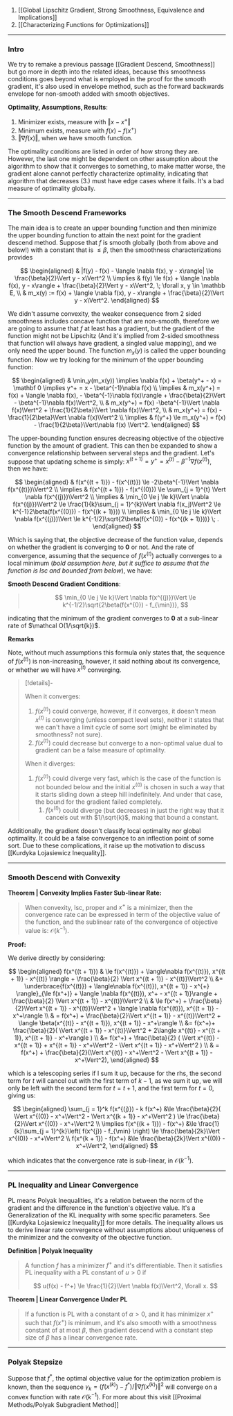 1. [[Global Lipschitz Gradient, Strong Smoothness, Equivalence and Implications]]
2. [[Characterizing Functions for Optimizations]]

---
### **Intro**

We try to remake a previous passage [[Gradient Descend, Smoothness]] but go more in depth into the related ideas, because this smoothness conditions goes beyond what is employed in the proof for the smooth gradient, it's also used in envelope method, such as the forward backwards envelope for non-smooth added with smooth objectives. 

**Optimality, Assumptions, Results**: 

1. Minimizer exists, measure with  $\Vert x - x^+\Vert$
2. Minimum exists, measure with $f(x) - f(x^+)$ 
3. $\Vert \nabla f(x)\Vert$, when we have smooth function. 

The optimality conditions are listed in order of how strong they are. However, the last one might be dependent on other assumption about the algorithm to show that it converges to something, to make matter worse, the gradient alone cannot perfectly characterize optimality, indicating that algorithm that decreases (3.) must have edge cases where it fails. It's a bad measure of optimality globally.

---
### **The Smooth Descend Frameworks**

The main idea is to create an upper bounding function and then minimize the upper bounding function to attain the next point for the gradient descend method. Suppose that $f$ is smooth globally (both from above and below!) with a constant that is $\le \beta$, then the smoothness characterizations provides

$$
\begin{aligned}
    & |f(y) - f(x) - \langle \nabla f(x), y - x\rangle| \le \frac{\beta}{2}\Vert y - x\Vert^2
    \\
    \implies
    & f(y) \le f(x) + \langle \nabla f(x), y - x\rangle + \frac{\beta}{2}\Vert y - x\Vert^2, \; \forall x, y \in \mathbb E,
    \\
    & m_x(y) := f(x) + \langle \nabla f(x), y - x\rangle + \frac{\beta}{2}\Vert y - x\Vert^2. 
\end{aligned}
$$

We didn't assume convexity, the weaker consequence from 2 sided smoothness includes concave function that are non-smooth, therefore we are going to assume that $f$ at least has a gradient, but the gradient of the function might not be Lipschitz (And it's implied from 2-sided smoothness that function will always have gradient, a singled value mapping), and we only need the upper bound. The function $m_x(y)$ is called the upper bounding function. Now we try looking for the minimum of the upper bounding function: 

$$
\begin{aligned}
    & \min_y(m_x(y)) \implies
    \nabla f(x) + \beta(y^+ - x) = \mathbf 0 \implies y^+ = x - \beta^{-1}\nabla f(x)
    \\
    \implies &
    m_x(y^+) = f(x) + \langle \nabla f(x), - \beta^{-1}\nabla f(x)\rangle + \frac{\beta}{2}\Vert  - \beta^{-1}\nabla f(x)\Vert^2, 
    \\
    & 
    m_x(y^+) = f(x) -\beta^{-1}\Vert \nabla f(x)\Vert^2 + \frac{1}{2\beta}\Vert \nabla f(x)\Vert^2, 
    \\
    & 
    m_x(y^+) = f(x) - \frac{1}{2\beta}\Vert \nabla f(x)\Vert^2
    \\
    \implies
    & 
    f(y^+) \le m_x(y^+) = f(x) - \frac{1}{2\beta}\Vert\nabla f(x) \Vert^2. 
\end{aligned}
$$

The upper-bounding function ensures decreasing objective of the objective function by the amount of gradient. This can then be expanded to show a convergence relationship between serveral steps and the gradient. Let's suppose that updating scheme is simply: $x^{(t + 1)} = y^+ = x^{(t)} - \beta^{-1}\nabla f(x^{(t)})$, then we have: 

$$
\begin{aligned}
    & f(x^{(t + 1)}) - f(x^{(t)}) \le -2\beta^{-1}\Vert \nabla f(x^{(t)})\Vert^2
    \\
    \implies &
    f(x^{(t + 1)}) - f(x^{(0)}) \le 
    \sum_{j = 1}^{t} \Vert \nabla f(x^{(j)})\Vert^2
    \\
    \implies
    & 
    \min_{0 \le j \le k}\Vert \nabla f(x^{(j)})\Vert^2 \le 
    \frac{1}{k}\sum_{j = 1}^{k}\Vert \nabla f(x_j)\Vert^2
    \le k^{-1}2\beta(f(x^{(0)}) - f(x^{(k + 1)}))
    \\
    \implies & \min_{0 \le j \le k}\Vert \nabla f(x^{(j)})\Vert \le
    k^{-1/2}\sqrt{2\beta(f(x^{0}) - f(x^{(k + 1)}))} \; .
\end{aligned}
$$

Which is saying that, the objective decrease of the function value, depends on whether the gradient is converging to $\mathbf{0}$ or not. And the rate of convergence, assuming that the sequence of $f(x^{(t)})$ actually converges to a local minimum (*bold assumption here, but it suffice to assume that the function is lsc and bounded from below*), we have: 


**Smooth Descend Gradient Conditions**: 
> $$
> \min_{0 \le j \le k}\Vert \nabla f(x^{(j)})\Vert \le k^{-1/2}\sqrt{2\beta(f(x^{0}) - f_{\min})}, 
> $$

indicating that the minimum of the gradient converges to $\mathbf 0$ at a sub-linear rate of $\mathcal O(1/\sqrt{k})$. 

**Remarks**

Note, without much assumptions this formula only states that, the sequence of $f(x^{(t)})$ is non-increasing, however, it said nothing about its convergence, or whether we will have $x^{(t)}$ converging. 

> [!details]-
> 
> When it converges:
>    1. $f(x^{(t)})$ could converge, however, if it converges, it doesn't mean $x^{(t)}$ is converging (unless compact level sets), neither it states that we can't have a limit cycle of some sort (might be eliminated by smoothness? not sure). 
>    2. $f(x^{(t)})$ could decrease but converge to a non-optimal value dual to gradient can be a false measure of optimality. 
> 
> When it diverges:
> 1. $f(x^{(t)})$ could diverge very fast, which is the case of the function is not bounded below and the initial $x^{(0)}$ is chosen in such a way that it starts sliding down a steep hill indefinitely. And under that case, the bound for the gradient failed completely. 
>    1. $f(x^{(t)})$ could diverge (but decreases) in just the right way that it cancels out with $1/\sqrt{k}$, making that bound a constant. 

Additionally, the gradient doesn't classify local optimality nor global optimality. It could be a false convergence to an inflection point of some sort. Due to these complications, it raise up the motivation to discuss [[Kurdyka Lojasiewicz Inequality]]. 

---
### **Smooth Descend with Convexity**

**Theorem | Convexity Implies Faster Sub-linear Rate:**

> When convexity, lsc, proper and $x^+$ is a minimizer, then the convergence rate can be expressed in term of the objective value of the function, and the sublinear rate of the convergence of objective value is: $\mathcal O(k^{-1})$. 

**Proof:**

We derive directly by considering: 

$$
\begin{aligned}
    f(x^{(t + 1)}) 
    & \le 
    f(x^{(t)}) + \langle\nabla f(x^{(t)}), x^{(t + 1)} - x^{(t)} \rangle + \frac{\beta}{2}
    \Vert x^{(t + 1)} - x^{(t)}\Vert^2
    \\
    &= 
    \underbrace{f(x^{(t)}) + \langle\nabla f(x^{(t)}), x^{(t + 1)} - x^{+} \rangle}_{\le f(x^+)}
    + 
    \langle \nabla f(x^{(t)}), x^+ - x^{(t + 1)}\rangle
    + \frac{\beta}{2}
    \Vert x^{(t + 1)} - x^{(t)}\Vert^2
    \\
    & \le 
    f(x^+) + 
    \frac{\beta}{2}\Vert x^{(t + 1)} - x^{(t)}\Vert^2 + \langle \nabla f(x^{(t)}), x^{(t + 1)} - x^+\rangle
    \\
    & = 
    f(x^+) + \frac{\beta}{2}\Vert x^{(t + 1)} - x^{(t)}\Vert^2 +
    \langle \beta(x^{(t)} - x^{(t + 1)}), x^{(t + 1)} - x^+\rangle
    \\
    &= 
    f(x^+)+ \frac{\beta}{2}(
        \Vert x^{(t + 1)} - x^{(t)}\Vert^2 +
        2\langle x^{(t)} - x^{(t + 1)}, x^{(t + 1)} - x^+\rangle
    )
    \\
    &= f(x^+) + 
    \frac{\beta}{2}
    (
        \Vert x^{(t)} - x^{(t + 1)} + x^{(t + 1)} - x^+\Vert^2 - \Vert x^{(t + 1)} - x^+\Vert^2
    )
    \\
    & = f(x^+) + \frac{\beta}{2}(\Vert x^{(t)} - x^+\Vert^2  - \Vert x^{(t + 1)} - x^+\Vert^2), 
\end{aligned}
$$

which is a telescoping series if I sum it up, because for the rhs, the second term for $t$ will cancel out with the first term of $k - 1$, as we sum it up, we will only be left with the second term for $t = t + 1$, and the first term for $t = 0$, giving us: 

$$
\begin{aligned}
    \sum_{j = 1}^k f(x^{(j)}) - k f(x^+) 
    &\le 
    \frac{\beta}{2}(
        \Vert x^{(0)} - x^+\Vert^2 - \Vert x^{(k + 1)} - x^+\Vert^2
    ) \le \frac{\beta}{2}\Vert x^{(0)} - x^+\Vert^2
    \\
    \implies
    f(x^{(k + 1)}) - f(x^+) 
    &\le 
    \frac{1}{k}\sum_{j = 1}^{k}\left(
        f(x^{j}) - f_{\min}
    \right) \le \frac{\beta}{2k}\Vert x^{(0)} - x^+\Vert^2
    \\
    f(x^{k + 1}) - f(x^+) 
    &\le 
    \frac{\beta}{2k}\Vert x^{(0)} - x^+\Vert^2, 
\end{aligned}
$$

which indicates that the convergence rate is sub-linear, in $\mathcal O(k^{-1})$. 

---
### **PL Inequality and Linear Convergence**

PL means Polyak Inequalities, it's a relation between the norm of the gradient and the difference in the function's objective value. It's a Generalization of the KL inequality with some specific parameters. See [[Kurdyka Lojasiewicz Inequality]] for more details. The inequality allows us to derive linear rate convergence without assumptions about uniqueness of the minimizer and the convexity of the objective function. 

**Definition | Polyak Inequality**

> A function $f$ has a minimizer $f^+$ and it's differentiable. Then it satisfies PL inequality with a PL constant of $u > 0$ if 
> 
> $$
> u(f(x) - f^+) \le \frac{1}{2}\Vert \nabla f(x)\Vert^2, \forall x. 
> $$

**Theorem | Linear Convergence Under PL** 

> If a function is PL with a constant of $\alpha > 0$, and it has minimizer $x^+$ such that $f(x^+)$ is minimum, and it's also smooth with a smoothness constant of at most $\beta$, then gradient descend with a constant step size of $\beta$ has a linear convergence rate. 

---
### **Polyak Stepsize**

Suppose that $f^*$, the optimal objective value for the optimization problem is known, then the sequence $\gamma_k = (f(x^{(k)}) - f^*)/\Vert \nabla f(x^{(k)})\Vert^2$ will converge on a convex function with rate $\mathcal O(k^{-1})$. For more about this visit [[Proximal Methods/Polyak Subgradient Method]]


